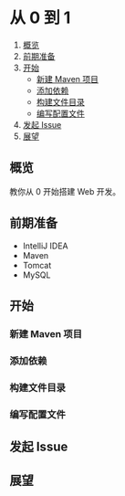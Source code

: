 # 从 0 到 1

1. [概览](#TOC-概览)
2. [前期准备](#TOC-前期准备)
3. [开始](#TOC-开始)
   * [新建 Maven 项目](#TOC-新建-Maven-项目)
   * [添加依赖](#TOC-添加依赖)
   * [构建文件目录](#TOC-构建文件目录)
   * [编写配置文件](#TOC-编写配置文件)
4. [发起 Issue](#TOC-发起-Issue)
5. [展望](#TOC-展望)

## <a name="TOC-概览"></a>概览

教你从 0 开始搭建 Web 开发。

## <a name="TOC-前期准备"></a>前期准备

* IntelliJ IDEA
* Maven
* Tomcat
* MySQL

## <a name="TOC-开始"></a>开始

### <a name="TOC-新建-Maven-项目"></a>新建 Maven 项目

### <a name="TOC-添加依赖"></a>添加依赖

### <a name="TOC-构建文件目录"></a>构建文件目录

### <a name="TOC-编写配置文件"></a>编写配置文件

## <a name="TOC-发起-Issue"></a>发起 Issue

## <a name="TOC-展望"></a>展望

